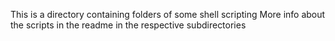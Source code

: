 This is a directory containing folders of some shell scripting
More info about the scripts in the readme in the respective subdirectories
